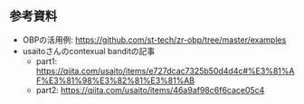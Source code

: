 ## 参考資料

- OBPの活用例: <https://github.com/st-tech/zr-obp/tree/master/examples>
- usaitoさんのcontexual banditの記事
  - part1: <https://qiita.com/usaito/items/e727dcac7325b50d4d4c#%E3%81%AF%E3%81%98%E3%82%81%E3%81%AB>
  - part2: <https://qiita.com/usaito/items/46a9af98c6f6cace05c4>
